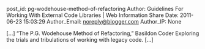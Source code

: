 post_id: pg-wodehouse-method-of-refactoring
Author: Guidelines For Working With External Code Libraries | Web Information Share
Date: 2011-06-23 15:03:29
Author_Email: noreply@blogger.com
Author_IP: None

[...] “The P.G. Wodehouse Method of Refactoring,” Basildon Coder Exploring the trials and tribulations of working with legacy code. [...]
